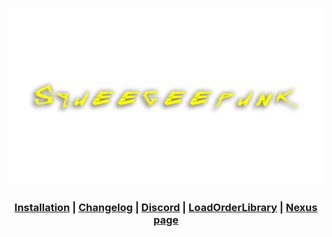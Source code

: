 <div align="center">

![Ro](assets/Squeegeepunk.png)

### [Installation](/INSTALLATION.md) | [Changelog](/CHANGELOG.md) | [Discord](https://discord.gg/WF66mMu) | [LoadOrderLibrary](https://loadorderlibrary.com/lists/squeegeepunk) | [Nexus page](https://www.nexusmods.com/skyrimspecialedition/mods/84408)

</div>

<br />
